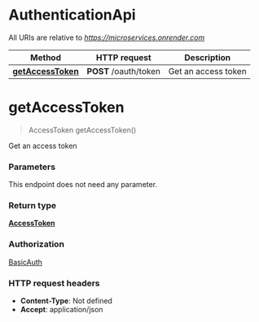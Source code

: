 # AuthenticationApi

All URIs are relative to *https://microservices.onrender.com*

| Method | HTTP request | Description |
|------------- | ------------- | -------------|
| [**getAccessToken**](AuthenticationApi.md#getAccessToken) | **POST** /oauth/token | Get an access token |


<a name="getAccessToken"></a>
# **getAccessToken**
> AccessToken getAccessToken()

Get an access token

### Parameters
This endpoint does not need any parameter.

### Return type

[**AccessToken**](../Models/AccessToken.md)

### Authorization

[BasicAuth](../README.md#BasicAuth)

### HTTP request headers

- **Content-Type**: Not defined
- **Accept**: application/json

